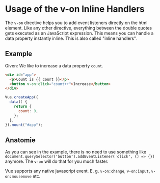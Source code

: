 # Usage of the v-on Inline Handlers

The `v-on` directive helps you to add event listeners directly on the html element. Like any other directive, everything between the double quotes gets executed as an JavaScript expression. This means you can handle a data property instantly inline. This is also called "inline handlers".

## Example

Given: We like to increase a data property `count`.

```html
<div id="app">
  <p>Count is {{ count }}</p>
  <button v-on:click="count++">Increase</button>
</div>
```

```js
Vue.createApp({
  data() {
    return {
      count: 0,
    };
  },
}).mount("#app");
```

## Anatomie

As you can see in the example, there is no need to use something like `document.querySelector('button').addEventListener('click', () => {})` anymore. The `v-on` will do that for you much faster.

Vue supports any native javascript event. E. g. `v-on:change`, `v-on:input`, `v-on:mousemove` etc.
